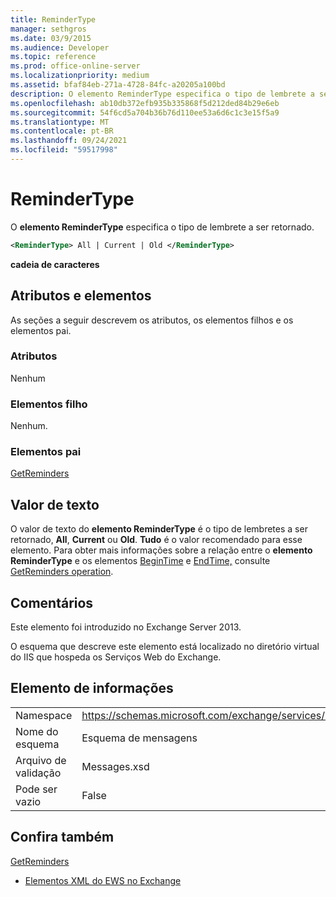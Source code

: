 ```yaml
---
title: ReminderType
manager: sethgros
ms.date: 03/9/2015
ms.audience: Developer
ms.topic: reference
ms.prod: office-online-server
ms.localizationpriority: medium
ms.assetid: bfaf84eb-271a-4728-84fc-a20205a100bd
description: O elemento ReminderType especifica o tipo de lembrete a ser retornado.
ms.openlocfilehash: ab10db372efb935b335868f5d212ded84b29e6eb
ms.sourcegitcommit: 54f6cd5a704b36b76d110ee53a6d6c1c3e15f5a9
ms.translationtype: MT
ms.contentlocale: pt-BR
ms.lasthandoff: 09/24/2021
ms.locfileid: "59517998"
---
```

# <a name="remindertype"></a>ReminderType

O **elemento ReminderType** especifica o tipo de lembrete a ser retornado. 
  
```XML
<ReminderType> All | Current | Old </ReminderType>
```

 **cadeia de caracteres**
## <a name="attributes-and-elements"></a>Atributos e elementos

As seções a seguir descrevem os atributos, os elementos filhos e os elementos pai.
  
### <a name="attributes"></a>Atributos

Nenhum
  
### <a name="child-elements"></a>Elementos filho

Nenhum.
  
### <a name="parent-elements"></a>Elementos pai

[GetReminders](getreminders.md)
  
## <a name="text-value"></a>Valor de texto

O valor de texto do **elemento ReminderType** é o tipo de lembretes a ser retornado, **All**, **Current** ou **Old**. **Tudo** é o valor recomendado para esse elemento. Para obter mais informações sobre a relação entre o **elemento ReminderType** e os elementos [BeginTime](begintime.md) e [EndTime,](endtime-remindermessagedatatype.md) consulte [GetReminders operation](getreminders-operation.md).
  
## <a name="remarks"></a>Comentários

Este elemento foi introduzido no Exchange Server 2013.
  
O esquema que descreve este elemento está localizado no diretório virtual do IIS que hospeda os Serviços Web do Exchange.
  
## <a name="element-information"></a>Elemento de informações

|||
|:-----|:-----|
|Namespace  <br/> |https://schemas.microsoft.com/exchange/services/2006/messages  <br/> |
|Nome do esquema  <br/> |Esquema de mensagens  <br/> |
|Arquivo de validação  <br/> |Messages.xsd  <br/> |
|Pode ser vazio  <br/> |False  <br/> |
   
## <a name="see-also"></a>Confira também



[GetReminders](getreminders.md)


- [Elementos XML do EWS no Exchange](ews-xml-elements-in-exchange.md)

